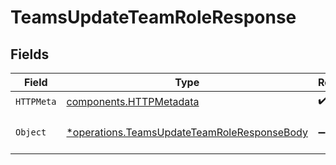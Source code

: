 # TeamsUpdateTeamRoleResponse


## Fields

| Field                                                                                                     | Type                                                                                                      | Required                                                                                                  | Description                                                                                               |
| --------------------------------------------------------------------------------------------------------- | --------------------------------------------------------------------------------------------------------- | --------------------------------------------------------------------------------------------------------- | --------------------------------------------------------------------------------------------------------- |
| `HTTPMeta`                                                                                                | [components.HTTPMetadata](../../models/components/httpmetadata.md)                                        | :heavy_check_mark:                                                                                        | N/A                                                                                                       |
| `Object`                                                                                                  | [*operations.TeamsUpdateTeamRoleResponseBody](../../models/operations/teamsupdateteamroleresponsebody.md) | :heavy_minus_sign:                                                                                        | The request has succeeded.                                                                                |